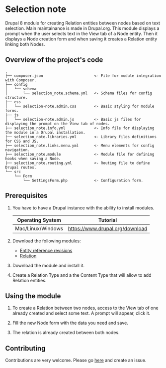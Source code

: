 # Selection note

Drupal 8 module for creating Relation entities between nodes based on text selection. Main maintainance is made in Drupal.org. This module displays a prompt when the user selects text in the View tab of a Node entity. Then it displays a Node creation form and when saving it creates a Relation entity linking both Nodes.

## Overview of the project's code

```
.
├── composer.json                       <- File for module integration with Composer.
├── config
│   └── schema
│       └── selection_note.schema.yml   <- Schema files for config structure.
├── css                                                                                                                                                        
│   └── selection-note.admin.css        <- Basic styling for module forms.
├── js
│   └── selection-note.admin.js         <- Basic js files for displaying the prompt on the View tab of nodes.
├── selection_note.info.yml             <- Info file for displaying the module in a Drupal installation.
├── selection_note.libraries.yml        <- Library files definitions for CSS and JS.
├── selection_note.links.menu.yml       <- Menu elements for config navigation.
├── selection_note.module               <- Module file for defining hooks when saving a Node.
├── selection_note.routing.yml          <- Routing file to define Drupal routes.
└── src
    └── Form
        └── SettingsForm.php            <- Configuration form.
```

## Prerequisites

1. You have to have a Drupal instance with the ability to install modules.

   | Operating System | Tutorial                                            |
   | ---------------- | --------------------------------------------------- |
   | Mac/Linux/Windows| https://www.drupal.org/download  |

2. Download the following modules:
    * [Entity reference revisions](https://www.drupal.org/project/entity_reference_revisions)
    * [Relation](https://www.drupal.org/project/relation) 

3. Download the module and install it.

4. Create a Relation Type and a the Content Type that will allow to add Relation entities.

## Using the module

1. To create a Relation between two nodes, access to the View tab of one already created and select some text. A prompt will appear, click it.

2. Fill the new Node form with the data you need and save.

3. The relation is already created between both nodes.

## Contributing
Contributions are very welcome. Please go [here](https://www.drupal.org/project/issues/selection_note?categories=All) and create an issue.